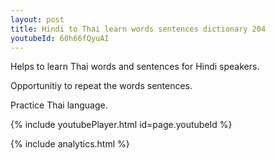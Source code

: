```yaml
---
layout: post
title: Hindi to Thai learn words sentences dictionary 204 
youtubeId: 60h66fQyuAI
---
```

 
 
Helps to learn Thai words and sentences for Hindi speakers.

Opportunitiy to repeat the words sentences. 

Practice Thai language. 
 
{% include youtubePlayer.html id=page.youtubeId %}
 
 
{% include analytics.html %}